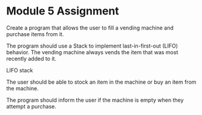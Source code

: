 # Module 5 Assignment #
Create a program that allows the user to fill a vending machine and purchase items from it.

The program should use a Stack to implement last-in-first-out (LIFO) behavior. The vending machine always vends the item that was most recently added to it.

LIFO stack

The user should be able to stock an item in the machine or buy an item from the machine.

The program should inform the user if the machine is empty when they attempt a purchase.
